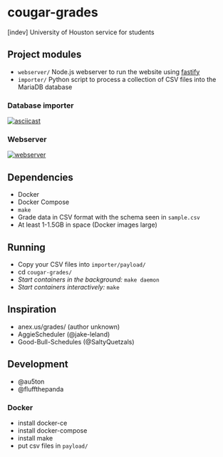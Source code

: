# cougar-grades
[indev] University of Houston service for students

## Project modules
- `webserver/` Node.js webserver to run the website using [fastify](https://github.com/fastify/fastify/)
- `importer/` Python script to process a collection of CSV files into the MariaDB database

### Database importer
[![asciicast](https://asciinema.org/a/243852.svg)](https://asciinema.org/a/243852)

### Webserver
[![webserver](https://thumbs.gfycat.com/ShimmeringEverlastingIbis-size_restricted.gif)](https://gfycat.com/shimmeringeverlastingibis)

## Dependencies
- Docker
- Docker Compose
- `make`
- Grade data in CSV format with the schema seen in `sample.csv` 
- At least 1-1.5GB in space (Docker images large)

## Running
- Copy your CSV files into `importer/payload/`
- cd `cougar-grades/`
- *Start containers in the background:* `make daemon`
- *Start containers interactively:* `make`

## Inspiration
- anex.us/grades/ (author unknown)
- AggieScheduler (@jake-leland)
- Good-Bull-Schedules (@SaltyQuetzals)

## Development
- @au5ton
- @fluffthepanda


### Docker
- install docker-ce
- install docker-compose
- install make
- put csv files in `payload/`

